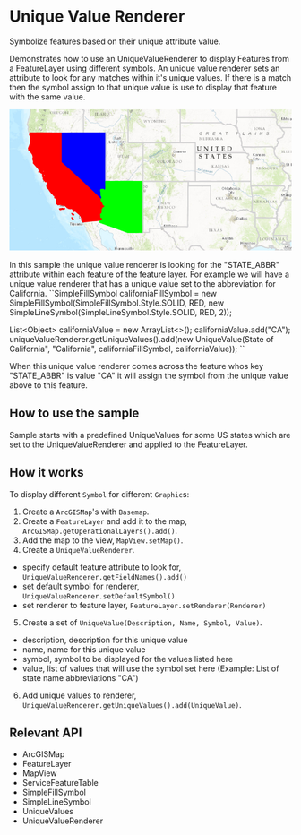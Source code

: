 # Unique Value Renderer

Symbolize features based on their unique attribute value.

Demonstrates how to use an UniqueValueRenderer to display Features from a FeatureLayer using different symbols. An unique value renderer sets an attribute to look for any matches within it's unique values. If there is a match then the symbol assign to that unique value is use to display that feature with the same value.

![](UniqueValueRenderer.png)

In this sample the unique value renderer is looking for the "STATE_ABBR" attribute within each feature of the feature layer. For example we will have a unique value renderer that has a unique value set to the abbreviation for California.
``SimpleFillSymbol californiaFillSymbol = new SimpleFillSymbol(SimpleFillSymbol.Style.SOLID, RED,
new SimpleLineSymbol(SimpleLineSymbol.Style.SOLID, RED, 2));

List&lt;Object&gt; californiaValue = new ArrayList&lt;&gt;();
californiaValue.add("CA");
uniqueValueRenderer.getUniqueValues().add(new UniqueValue(State of California", "California",
californiaFillSymbol, californiaValue));
``

When this unique value renderer comes across the feature whos key "STATE_ABBR" is value "CA" it will assign the symbol from the unique value above to this feature.

## How to use the sample

Sample starts with a predefined UniqueValues for some US states which are set to the UniqueValueRenderer and applied to the FeatureLayer.

## How it works

To display different `Symbol` for different `Graphic`s:

1.  Create a `ArcGISMap`'s with `Basemap`.
2.  Create a `FeatureLayer` and add it to the map, `ArcGISMap.getOperationalLayers().add()`.
3.  Add the map to the view, `MapView.setMap()`.
4.  Create a `UniqueValueRenderer`.
*   specify default feature attribute to look for, `UniqueValueRenderer.getFieldNames().add()`
 *   set default symbol for renderer, `UniqueValueRenderer.setDefaultSymbol()`
 *   set renderer to feature layer, `FeatureLayer.setRenderer(Renderer)`
5.  Create a set of `UniqueValue(Description, Name, Symbol, Value)`.
*   description, description for this unique value
*   name, name for this unique value
 *   symbol, symbol to be displayed for the values listed here
 *   value, list of values that will use the symbol set here (Example: List of state name abbreviations "CA")
6.  Add unique values to renderer, `UniqueValueRenderer.getUniqueValues().add(UniqueValue)`.

## Relevant API

*   ArcGISMap
*   FeatureLayer
*   MapView
*   ServiceFeatureTable
*   SimpleFillSymbol
*   SimpleLineSymbol
*   UniqueValues
*   UniqueValueRenderer

